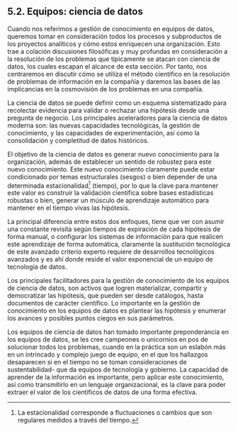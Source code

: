 ## 5.2. Equipos: ciencia de datos

Cuando nos referimos a gestión de conocimiento en equipos de datos, queremos tomar en consideración todos los procesos y subproductos de los proyectos analíticos y cómo estos enriquecen una organización. Esto trae a colación discusiones filosóficas y muy profundas en consideración a la resolución de los problemas que típicamente se atacan con ciencia de datos, los cuales escapan el alcance de esta sección. Por tanto, nos centraremos en discutir cómo se utiliza el método científico en la resolución de problemas de información en la compañía y daremos las bases de las implicancias en la cosmovisión de los problemas en una compañía.

La ciencia de datos se puede definir como un esquema sistematizado para recolectar evidencia para validar o rechazar una hipótesis desde una pregunta de negocio. Los principales aceleradores para la ciencia de datos moderna son: las nuevas capacidades tecnológicas, la gestión de conocimiento, y las capacidades de experimentación, así como la consolidación y completitud de datos históricos. 

El objetivo de la ciencia de datos es generar nuevo conocimiento para la organización, además de establecer un sentido de robustez para este nuevo conocimiento. Este nuevo conocimiento claramente puede estar condicionado por temas estructurales (sesgos) o bien depender de una determinada estacionalidad[^11] (tiempo), por lo que la clave para mantener este valor es construir la validación científica sobre bases estadísticas robustas o bien, generar un músculo de aprendizaje automático para mantener en el tiempo vivas las hipótesis. 

La principal diferencia entre estos dos enfoques, tiene que ver con asumir una constante revisita según tiempos de expiración de cada hipótesis de forma manual, o configurar los sistemas de información para que realicen este aprendizaje de forma automática, claramente la sustitución tecnológica de este avanzado criterio experto requiere de desarrollos tecnológicos avanzados y es ahí donde reside el valor exponencial de un equipo de tecnología de datos.

Los principales facilitadores para la gestión de conocimiento de los equipos de ciencia de datos, son activos que logren materializar, compartir y democratizar las hipótesis, que pueden ser desde catálogos, hasta documentos de carácter científico. Lo importante en la gestión de conocimiento en los equipos de datos es plantear las hipótesis y enumerar los avances y posibles puntos ciegos en sus parámetros.

Los equipos de ciencia de datos han tomado importante preponderancia en los equipos de datos, se les cree campeones o unicornios en pos de solucionar todos los problemas, cuando en la práctica son un eslabón más en un intrincado y complejo juego de equipo, en el que los hallazgos desaparecen si en el tiempo no se toman consideraciones de sustentabilidad- que da equipos de tecnología y gobierno. La capacidad de aprender de la información es importante, pero aplicar este conocimiento, así como transmitirlo en un lenguaje organizacional, es la clave para poder extraer el valor de los científicos de datos de una forma efectiva.

[^11]: La estacionalidad corresponde a fluctuaciones o cambios que son regulares medidos a través del tiempo.